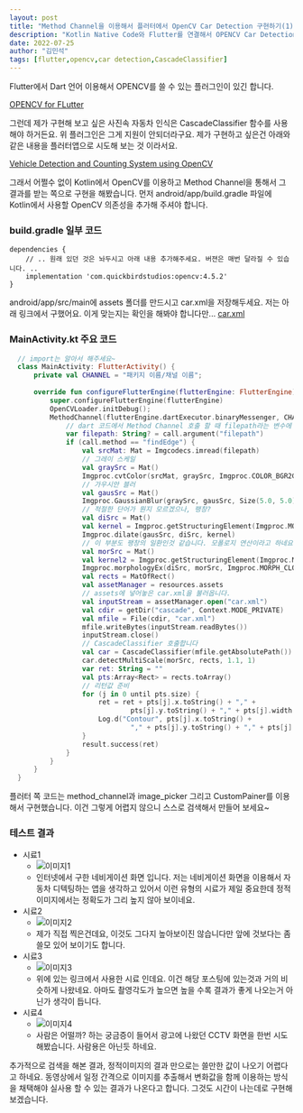 ```yaml
---
layout: post
title: "Method Channel을 이용해서 플러터에서 OpenCV Car Detection 구현하기(1)"
description: "Kotlin Native Code와 Flutter를 연결해서 OPENCV Car Detection을 구현해 봤습니다"
date: 2022-07-25
author: "김민석"
tags: [flutter,opencv,car detection,CascadeClassifier]
---
```

Flutter에서 Dart 언어 이용해서 OPENCV를 쓸 수 있는 플러그인이 있긴 합니다.

[OPENCV for FLutter](https://pub.dev/packages/opencv)

그런데 제가 구현해 보고 싶은 사진속 자동차 인식은 CascadeClassifier 함수를 사용해야 하거든요.
위 플러그인은 그게 지원이 안되더라구요. 제가 구현하고 싶은건 아래와 같은 내용을 플러터앱으로 시도해 보는 것 이라서요.

[Vehicle Detection and Counting System using OpenCV](https://www.analyticsvidhya.com/blog/2021/12/vehicle-detection-and-counting-system-using-opencv/)

그래서 어쩔수 없이 Kotlin에서 OpenCV를 이용하고 Method Channel을 통해서 그 결과를 받는 쪽으로 구현을 해봤습니다.
먼저 android/app/build.gradle 파일에 Kotlin에서 사용할 OpenCV 의존성을 추가해 주셔야 합니다.

### build.gradle 일부 코드
```
dependencies {
    // .. 원래 있던 것은 놔두시고 아래 내용 추가해주세요. 버젼은 매번 달라질 수 있습니다. ..
    implementation 'com.quickbirdstudios:opencv:4.5.2'
}
```

android/app/src/main에 assets 폴더를 만드시고 car.xml을 저장해두세요. 저는 아래 링크에서 구했어요. 이게 맞는지는 확인을 해봐야 합니다만...
[car.xml](https://gist.github.com/199995/37e1e0af2bf8965e8058a9dfa3285bc6)

### MainActivity.kt 주요 코드
```kotlin
  // import는 알아서 해주세요~
  class MainActivity: FlutterActivity() {
      private val CHANNEL = "패키지 이름/채널 이름";
  
      override fun configureFlutterEngine(flutterEngine: FlutterEngine) {
          super.configureFlutterEngine(flutterEngine)
          OpenCVLoader.initDebug();
          MethodChannel(flutterEngine.dartExecutor.binaryMessenger, CHANNEL).setMethodCallHandler{call, result ->
              // dart 코드에서 Method Channel 호출 할 때 filepath라는 변수에 이미지 절대주소를 넣어서 보냅니다. 
              var filepath: String? = call.argument("filepath")
              if (call.method == "findEdge") {
                  val srcMat: Mat = Imgcodecs.imread(filepath)
                  // 그레이 스케일  
                  val graySrc = Mat()
                  Imgproc.cvtColor(srcMat, graySrc, Imgproc.COLOR_BGR2GRAY)
                  // 가우시안 블러
                  val gausSrc = Mat()
                  Imgproc.GaussianBlur(graySrc, gausSrc, Size(5.0, 5.0), 0.0)
                  // 적절한 단어가 뭔지 모르겠으나, 팽창?
                  val diSrc = Mat()
                  val kernel = Imgproc.getStructuringElement(Imgproc.MORPH_RECT, Size(3.0, 3.0))
                  Imgproc.dilate(gausSrc, diSrc, kernel)
                  // 이 부분도 팽창의 일환인것 같습니다. 모폴로지 연산이라고 하네요.
                  val morSrc = Mat()
                  val kernel2 = Imgproc.getStructuringElement(Imgproc.MORPH_ELLIPSE, Size(2.0,2.0))
                  Imgproc.morphologyEx(diSrc, morSrc, Imgproc.MORPH_CLOSE, kernel2)
                  val rects = MatOfRect()
                  val assetManager = resources.assets
                  // assets에 넣어놓은 car.xml을 불러옵니다.
                  val inputStream = assetManager.open("car.xml")
                  val cdir = getDir("cascade", Context.MODE_PRIVATE)
                  val mfile = File(cdir, "car.xml")
                  mfile.writeBytes(inputStream.readBytes())
                  inputStream.close()
                  // CascadeClassifier 호출합니다
                  val car = CascadeClassifier(mfile.getAbsolutePath())
                  car.detectMultiScale(morSrc, rects, 1.1, 1)
                  var ret: String = ""
                  val pts:Array<Rect> = rects.toArray()
                  // 리턴값 준비
                  for (j in 0 until pts.size) {
                      ret = ret + pts[j].x.toString() + "," +
                              pts[j].y.toString() + "," + pts[j].width.toString() + "," + pts[j].height.toString() + "\n"
                      Log.d("Contour", pts[j].x.toString() +
                              "," + pts[j].y.toString() + "," + pts[j].width.toString() + "," + pts[j].height.toString())
                  }
                  result.success(ret)
              }
          }
      }
  }
```

플러터 쪽 코드는 method_channel과 image_picker 그리고 CustomPainer를 이용해서 구현했습니다.
이건 그렇게 어렵지 않으니 스스로 검색해서 만들어 보세요~

### 테스트 결과
- 시료1
  - ![이미지1](https://reddol18.github.io/dev5min/images/20220725/1/1.jpg)
  - 인터넷에서 구한 네비게이션 화면 입니다. 저는 네비게이션 화면을 이용해서 자동차 디텍팅하는 앱을 생각하고 있어서 이런 유형의 시료가 제일 중요한데 정적 이미지에서는 정확도가 그리 높지 않아 보이네요. 
- 시료2
  - ![이미지2](https://reddol18.github.io/dev5min/images/20220725/1/2.jpg)
  - 제가 직접 찍은건데요, 이것도 그다지 높아보이진 않습니다만 앞에 것보다는 좀 쓸모 있어 보이기도 합니다. 
- 시료3
  - ![이미지3](https://reddol18.github.io/dev5min/images/20220725/1/3.jpg)
  - 위에 있는 링크에서 사용한 시료 인데요. 이건 해당 포스팅에 있는것과 거의 비슷하게 나왔네요. 아마도 촬영각도가 높으면 높을 수록 결과가 좋게 나오는거 아닌가 생각이 듭니다.
- 시료4
  - ![이미지4](https://reddol18.github.io/dev5min/images/20220725/1/4.jpg)
  - 사람은 어떨까? 하는 궁금증이 들어서 광고에 나왔던 CCTV 화면을 한번 시도해봤습니다. 사람용은 아닌듯 하네요.
  
추가적으로 검색을 해본 결과, 정적이미지의 결과 만으로는 쓸만한 값이 나오기 어렵다고 하네요.
동영상에서 일정 간격으로 이미지를 추출해서 변화값을 함께 이용하는 방식을 채택해야 실사용 할 수 있는 결과가 나온다고 합니다. 그것도 시간이 나는데로 구현해 보겠습니다.    
 